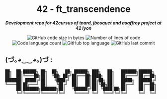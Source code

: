 <h1 align="center">
	42 - ft_transcendence
</h1>

<p align="center">
	<b><i>Development repo for 42cursus of tnard, jbosquet and asaffroy project at 42 lyon</i></b><br>
</p>

<p align="center">
	<img alt="GitHub code size in bytes" src="https://img.shields.io/github/languages/code-size/JeremyBosquet/transcendence?color=blueviolet" />
	<img alt="Number of lines of code" src="https://img.shields.io/tokei/lines/github/JeremyBosquet/transcendence?color=blueviolet" />
	<img alt="Code language count" src="https://img.shields.io/github/languages/count/JeremyBosquet/transcendence?color=blue" />
	<img alt="GitHub top language" src="https://img.shields.io/github/languages/top/JeremyBosquet/transcendence?color=blue" />
	<img alt="GitHub last commit" src="https://img.shields.io/github/last-commit/JeremyBosquet/transcendence?color=brightgreen" />
</p>

## (づ｡◕‿‿◕｡)づ :
```
██╗  ██╗██████╗ ██╗  ██╗   ██╗ ██████╗ ███╗   ██╗   ███████╗██████╗ 
██║  ██║╚════██╗██║  ╚██╗ ██╔╝██╔═══██╗████╗  ██║   ██╔════╝██╔══██╗
███████║ █████╔╝██║   ╚████╔╝ ██║   ██║██╔██╗ ██║   █████╗  ██████╔╝
╚════██║██╔═══╝ ██║    ╚██╔╝  ██║   ██║██║╚██╗██║   ██╔══╝  ██╔══██╗
     ██║███████╗███████╗██║   ╚██████╔╝██║ ╚████║██╗██║     ██║  ██║
     ╚═╝╚══════╝╚══════╝╚═╝    ╚═════╝ ╚═╝  ╚═══╝╚═╝╚═╝     ╚═╝  ╚═╝
```
